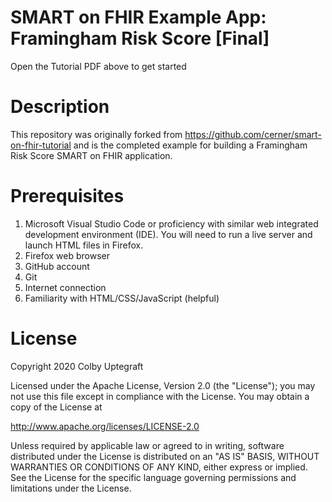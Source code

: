 # SMART on FHIR Example App: Framingham Risk Score [Final]
Open the Tutorial PDF above to get started

# Description
This repository was originally forked from https://github.com/cerner/smart-on-fhir-tutorial and is the completed example for building a Framingham Risk Score SMART on FHIR application.

# Prerequisites
1) Microsoft Visual Studio Code or proficiency with similar web integrated development environment (IDE). You will need to run a live server and launch HTML files in Firefox.
2) Firefox web browser
3) GitHub account
4) Git
5) Internet connection
6) Familiarity with HTML/CSS/JavaScript (helpful)

# License
Copyright 2020 Colby Uptegraft

Licensed under the Apache License, Version 2.0 (the "License"); you may not use this file except in compliance with the License. You may obtain a copy of the License at

http://www.apache.org/licenses/LICENSE-2.0

Unless required by applicable law or agreed to in writing, software distributed under the License is distributed on an "AS IS" BASIS, WITHOUT WARRANTIES OR CONDITIONS OF ANY KIND, either express or implied. See the License for the specific language governing permissions and limitations under the License.
